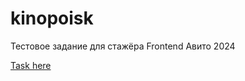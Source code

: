 # kinopoisk
Тестовое задание для стажёра Frontend Авито 2024

[Task here]( https://github.com/avito-tech/frontend-trainee-assignment-2024)
